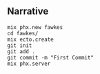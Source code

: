 ## Narrative

```
mix phx.new fawkes
cd fawkes/
mix ecto.create
git init
git add .
git commit -m "First Commit"
mix phx.server
```
